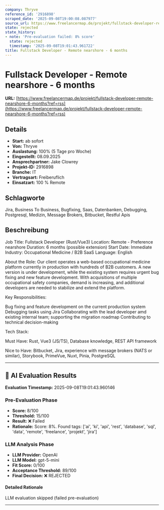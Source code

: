 ```yaml
---
company: Thryve
reference_id: '2916898'
scraped_date: '2025-09-08T19:00:08.087977'
source_url: https://www.freelancermap.de/projekt/fullstack-developer-remote-nearshore-6-months?ref=rss
state: rejected
state_history:
- note: 'Pre-evaluation failed: 8% score'
  state: rejected
  timestamp: '2025-09-08T19:01:43.961722'
title: Fullstack Developer - Remote nearshore - 6 months
---
```



# Fullstack Developer - Remote nearshore - 6 months
**URL:** [https://www.freelancermap.de/projekt/fullstack-developer-remote-nearshore-6-months?ref=rss](https://www.freelancermap.de/projekt/fullstack-developer-remote-nearshore-6-months?ref=rss)
## Details
- **Start:** ab sofort
- **Von:** Thryve
- **Auslastung:** 100% (5 Tage pro Woche)
- **Eingestellt:** 08.09.2025
- **Ansprechpartner:** Jake Clowrey
- **Projekt-ID:** 2916898
- **Branche:** IT
- **Vertragsart:** Freiberuflich
- **Einsatzart:** 100
                                                % Remote

## Schlagworte
Jira, Business To Business, Bugfixing, Saas, Datenbanken, Debugging, Postgresql, Medizin, Message Brokers, Bitbucket, Restful Apis

## Beschreibung
Job Title: Fullstack Developer (Rust/Vue3)
Location: Remote - Preference nearshore
Duration: 6 months (possible extension)
Start Date: Immediate
Industry: Occupational Medicine / B2B SaaS
Language: English

About the Role:
Our client operates a web-based occupational medicine platform currently in production with hundreds of B2B customers. A new version is under development, while the existing system requires urgent bug fixing and new feature development. With acquisitions of multiple occupational safety companies, demand is increasing, and additional developers are needed to stabilize and extend the platform.

Key Responsibilities:

Bug fixing and feature development on the current production system
Debugging tasks using Jira
Collaborating with the lead developer amd existing internal team; supporting the migration roadmap
Contributing to technical decision-making

Tech Stack:

Must Have: Rust, Vue3 (JS/TS), Database knowledge, REST API framework

Nice to Have: Bitbucket, Jira, experience with message brokers (NATS or similar), Storybook, PrimeVue, Nuxt, Pinia, PostgreSQL

---

## 🤖 AI Evaluation Results

**Evaluation Timestamp:** 2025-09-08T19:01:43.960146

### Pre-Evaluation Phase
- **Score:** 8/100
- **Threshold:** 15/100
- **Result:** ❌ Failed
- **Rationale:** Score: 8%. Found tags: ['ai', 'ki', 'api', 'rest', 'database', 'sql', 'data', 'remote', 'freelance', 'projekt', 'jira']

### LLM Analysis Phase
- **LLM Provider:** OpenAI
- **LLM Model:** gpt-5-mini
- **Fit Score:** 0/100
- **Acceptance Threshold:** 89/100
- **Final Decision:** ❌ REJECTED

#### Detailed Rationale
LLM evaluation skipped (failed pre-evaluation)

---
